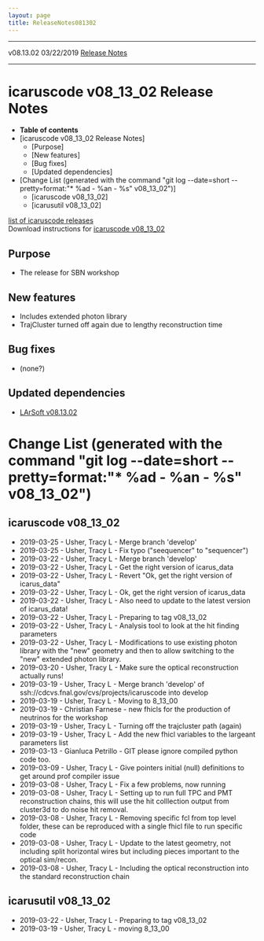 ```yaml
---
layout: page
title: ReleaseNotes081302
---
```


  ----------- ------------ -- -- ------------------------------------------------------
  v08.13.02   03/22/2019         [Release Notes](ReleaseNotes081302.html)
  ----------- ------------ -- -- ------------------------------------------------------



icaruscode v08\_13\_02 Release Notes
==========================================================================================

-   **Table of contents**
-   [icaruscode v08\_13\_02 Release
    Notes]
    -   [Purpose]
    -   [New features]
    -   [Bug fixes]
    -   [Updated dependencies]
-   [Change List (generated with the command \"git log \--date=short
    \--pretty=format:\"\* %ad - %an - %s\"
    v08\_13\_02\")]
    -   [icaruscode v08\_13\_02]
    -   [icarusutil v08\_13\_02]

[list of icaruscode
releases](List_of_ICARUS_code_releases.html)\
Download instructions for [icaruscode
v08\_13\_02](http://scisoft.fnal.gov/scisoft/bundles/sbnd/v08_13_02/icaruscode-v08_13_02.html)



Purpose
----------------------------------

-   The release for SBN workshop



New features
--------------------------------------------

-   Includes extended photon library
-   TrajCluster turned off again due to lengthy reconstruction time



Bug fixes
--------------------------------------

-   (none?)



Updated dependencies
------------------------------------------------------------

-   [LArSoft
    v08.13.02](https://cdcvs.fnal.gov/redmine/projects/larsoft/wiki/ReleaseNotes081302)



Change List (generated with the command \"git log \--date=short \--pretty=format:\"\* %ad - %an - %s\" v08\_13\_02\")
================================================================================================================================================================================================================================



icaruscode v08\_13\_02
--------------------------------------------------------------

-   2019-03-25 - Usher, Tracy L - Merge branch \'develop\'
-   2019-03-25 - Usher, Tracy L - Fix typo (\"seequencer\" to
    \"sequencer\")
-   2019-03-22 - Usher, Tracy L - Merge branch \'develop\'
-   2019-03-22 - Usher, Tracy L - Get the right version of icarus\_data
-   2019-03-22 - Usher, Tracy L - Revert \"Ok, get the right version of
    icarus\_data\"
-   2019-03-22 - Usher, Tracy L - Ok, get the right version of
    icarus\_data
-   2019-03-22 - Usher, Tracy L - Also need to update to the latest
    version of icarus\_data!
-   2019-03-22 - Usher, Tracy L - Preparing to tag v08\_13\_02
-   2019-03-22 - Usher, Tracy L - Analysis tool to look at the hit
    finding parameters
-   2019-03-22 - Usher, Tracy L - Modifications to use existing photon
    library with the \"new\" geometry and then to allow switching to the
    \"new\" extended photon library.
-   2019-03-20 - Usher, Tracy L - Make sure the optical reconstruction
    actually runs!
-   2019-03-19 - Usher, Tracy L - Merge branch \'develop\' of
    ssh://cdcvs.fnal.gov/cvs/projects/icaruscode into develop
-   2019-03-19 - Usher, Tracy L - Moving to 8\_13\_00
-   2019-03-19 - Christian Farnese - new fhicls for the production of
    neutrinos for the workshop
-   2019-03-19 - Usher, Tracy L - Turning off the trajcluster path
    (again)
-   2019-03-19 - Usher, Tracy L - Add the new fhicl variables to the
    largeant parameters list
-   2019-03-13 - Gianluca Petrillo - GIT please ignore compiled python
    code too.
-   2019-03-09 - Usher, Tracy L - Give pointers initial (null)
    definitions to get around prof compiler issue
-   2019-03-08 - Usher, Tracy L - Fix a few problems, now running
-   2019-03-08 - Usher, Tracy L - Setting up to run full TPC and PMT
    reconstruction chains, this will use the hit colllection output from
    cluster3d to do noise hit removal.
-   2019-03-08 - Usher, Tracy L - Removing specific fcl from top level
    folder, these can be reproduced with a single fhicl file to run
    specific code
-   2019-03-08 - Usher, Tracy L - Update to the latest geometry, not
    including split horizontal wires but including pieces important to
    the optical sim/recon.
-   2019-03-08 - Usher, Tracy L - Including the optical reconstruction
    into the standard reconstruction chain



icarusutil v08\_13\_02
--------------------------------------------------------------

-   2019-03-22 - Usher, Tracy L - Preparing to tag v08\_13\_02
-   2019-03-19 - Usher, Tracy L - moving 8\_13\_00
